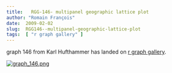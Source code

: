 ```yaml
---
title:   RGG-146- multipanel geographic lattice plot
author: "Romain François"
date:  2009-02-02
slug:  RGG146--multipanel-geographic-lattice-plot
tags:  [ "r graph gallery" ]
---
```

<div class="post-content">graph 146 from Karl Hufthammer has landed on <a href="http://addictedtor.free.fr/graphiques">r graph gallery</a>.

<a href="http://addictedtor.free.fr/graphiques/graphcode.php?graph=146"><img src="/public/posts/graphgallery/graph_146_m.jpg" alt="graph_146.png" style="margin: 0 auto; display: block;" title="graph_146.png, fév. 2009"></a>
</div>
